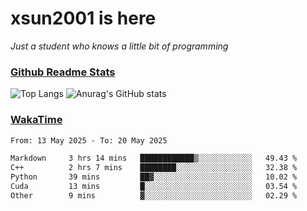 # xsun2001 is here

*Just a student who knows a little bit of programming*

### [Github Readme Stats](https://github.com/anuraghazra/github-readme-stats)

![Top Langs](https://github-readme-stats.vercel.app/api/top-langs/?username=xsun2001&layout=compact&theme=radical) ![Anurag's GitHub stats](https://github-readme-stats.vercel.app/api?username=xsun2001&show_icons=true&theme=radical)

### [WakaTime](https://wakatime.com)

<!--START_SECTION:waka-->

```txt
From: 13 May 2025 - To: 20 May 2025

Markdown     3 hrs 14 mins   ████████████▒░░░░░░░░░░░░   49.43 %
C++          2 hrs 7 mins    ████████░░░░░░░░░░░░░░░░░   32.38 %
Python       39 mins         ██▓░░░░░░░░░░░░░░░░░░░░░░   10.02 %
Cuda         13 mins         █░░░░░░░░░░░░░░░░░░░░░░░░   03.54 %
Other        9 mins          ▓░░░░░░░░░░░░░░░░░░░░░░░░   02.29 %
```

<!--END_SECTION:waka-->
